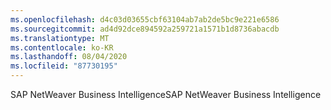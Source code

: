 ```yaml
---
ms.openlocfilehash: d4c03d03655cbf63104ab7ab2de5bc9e221e6586
ms.sourcegitcommit: ad4d92dce894592a259721a1571b1d8736abacdb
ms.translationtype: MT
ms.contentlocale: ko-KR
ms.lasthandoff: 08/04/2020
ms.locfileid: "87730195"
---
```

 <span data-ttu-id="78be9-101">SAP NetWeaver Business Intelligence</span><span class="sxs-lookup"><span data-stu-id="78be9-101">SAP NetWeaver Business Intelligence</span></span> 